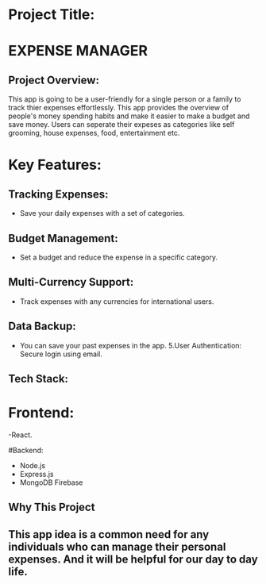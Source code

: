 # Project Title:
# EXPENSE MANAGER
## Project Overview:
This app is going to be a user-friendly for a single person or a family to track thier expenses effortlessly. This app provides the overview of people's money spending habits and make it easier to make a budget and save money. Users can seperate their expeses as categories like self grooming, house expenses, food, entertainment etc.

# Key Features:

## Tracking Expenses: 
- Save your daily expenses with a set of categories.
## Budget Management: 
- Set a budget and reduce the expense in a specific category.
## Multi-Currency Support: 
- Track expenses with any currencies for international users.
## Data Backup: 
- You can save your past expenses in the app. 5.User Authentication: Secure login using email.

## Tech Stack:
# Frontend:
-React.

#Backend:
- Node.js
- Express.js
- MongoDB
Firebase
## Why This Project
This app idea is a common need for any individuals who can manage their personal expenses. And it will be helpful for our day to day life.
----------------------------------------------------------------------------------------------------------------------------------------------------